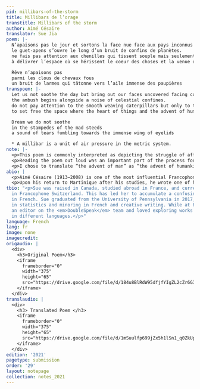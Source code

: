 ```yaml
---
pid: millibars-of-the-storm
title: Millibars de l’orage
transtitle: Millibars of the storm
author: Aimé Césaire
translator: Sue Jia
poem: |-
  N’apaisons pas le jour et sortons la face nue face aux pays inconnus qui coupent aux oiseaux leur sifflet
  le guet-apens s’ouvre le long d’un bruit de confins de planètes.
  ne fais pas attention aux chenilles qui tissent souple mais seulement aux millibars qui se plantent dans le mille d’un orage
  à délivrer l’espace où se hérissent le coeur des choses et la venue de l’homme

  Rêve n’apaisons pas
  parmi les clous de chevaux fous
  un bruit de larmes qui tâtonne vers l’aile immense des paupières
transpoem: |-
  Let us not soothe the day but bring out our faces uncovered facing countries undiscovered that stifle birds’ calls
  the ambush begins alongside a noise of celestial confines.
  do not pay attention to the smooth weaving caterpillars but only to the millibars rooted in the eye of a storm
  to set free the space where the heart of things and the advent of humankind bristle

  Dream we do not soothe
  in the stampedes of the mad steeds
  a sound of tears fumbling towards the immense wing of eyelids

  * A millibar is a unit of air pressure in the metric system.
note: |-
  <p>This poem is commonly interpreted as depicting the struggle of affirming one’s identity when one faces erasure from colonial oppression. As someone who focused on building the Black consciousness, Césaire uses the violent imagery of a storm to depict the cultural violence that erases the sense of self of colonized peoples.</p>
  <p>Reading the poem out loud was an important part of the process for me. The poem does not have a rhyme scheme, but there are two phrases where Césaire uses assonance, namely “la face nue face aux pays inconnus” and “les clous de chevaux fous.” Rather than following a strict translation, I focused more on preserving the sound, rhythm, and general imagery of the original French. Instead of the literal translation “the nails of mad horses,” I translated the line as “the stampedes of the mad steeds.” My translation was “our faces uncovered facing countries undiscovered,” while the literal translation was “bare face facing unknown countries.” I changed the adjective order to preserve the rhythm. I interpreted the unknown countries to mean the colonizers, since the second half of the phrase describes how they cut off birds’ calls (symbolizing, perhaps, the colonized people’s voices). I wanted to preserve how Césaire in the original French flips the traditional roles of the colonizer and the colonized by describing colonizer countries as <i>inconnus</i> (“unknown”), an adjective typically used to describe colonized, foreign countries; thus, “undiscovered” was chosen as the English translation.</p>
  <p>I chose to translate “the advent of man” as “the advent of humankind” to make the writing more gender-neutral in the current context of our time. The Canadian Translation Bureau website states “in our time the male meaning of man outweighs any other,” and thus it seems appropriate to ensure the translation reflects the original meaning of the entire human species. </p>
abio: |
  <p>Aimé Césaire (1913–2008) is one of the most influential Francophone poets of the twentieth century and a founding figure in postcolonial Francophone literature and the cultivation of the Black consciousness. He was born and raised in Martinique (a French territory in the Caribbean) before moving to Paris for high school on a scholarship and then university. As a student in France, Césaire became deeply involved in examining Black identity in the context of French colonial oppression. Césaire founded, with other students, a journal called <em>L’Étudiant noir</em> (<em>The Black Student</em>).</p>
  <p>Upon his return to Martinique after his studies, he wrote one of his most well-known works, “Cahier d’un retour au pays natal” (“Notebook of a Return to the Native Land”). His works focus on the impact of colonization on Black and Martiniquais identity. He was an essayist and playwright in addition to being a poet. His famous essay “Discourse on Colonialism” was written in a poetic prose style. Later in life, he became a prominent left-wing politician in Martinique, occupying the positions of Mayor of Fort-de-France and President of the Regional Council of Martinique.</p>
tbio: "<p>Sue was raised in Canada, studied abroad in France, and currently works
  in Francophone Switzerland. This has led her to accumulate a confusing mix of vocabulary
  in French. Sue graduated from the University of Pennsylvania in 2017, concentrating
  in statistics and minoring in French and creative writing. While at Penn, Sue was
  an editor on the <em>DoubleSpeak</em> team and loved exploring works by authors
  in different languages.</p>"
language: French
lang: fr
image: none
imagecredit: 
origaudio: |
  <div>
    <h3>Original Poem</h3>
    <iframe
      frameborder="0"
      width="375"
      height="65"
      src="https://drive.google.com/file/d/184u8BlRdW95dfjfYIgZL2cZr6G3F26Fq/preview">
    </iframe>
  </div>
translaudio: |
  <div>
    <h3> Translated Poem </h3>
    <iframe
      frameborder="0"
      width="375"
      height="65"
      src="https://drive.google.com/file/d/1mSuulfp699jZx5h1lSn1_q0ZkUpKWwT7/preview">
    </iframe>
  </div>
edition: '2021'
pagetype: submission
order: '29'
layout: notepage
collection: notes_2021
---
```

